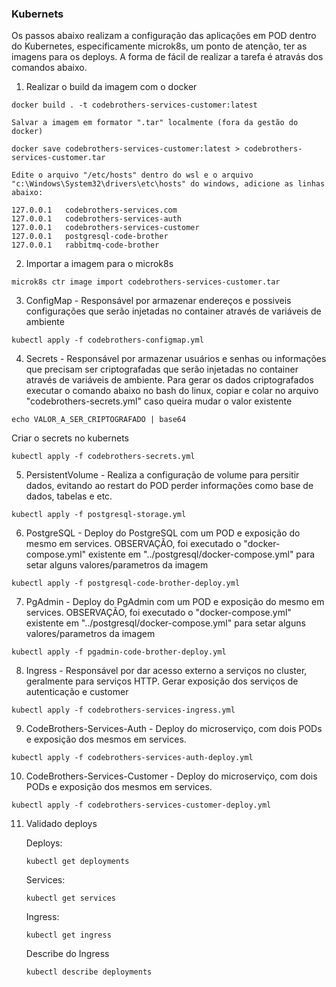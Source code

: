 ### Kubernets

Os passos abaixo realizam a configuração das aplicações em POD dentro do Kubernetes, especificamente microk8s, um ponto de atenção, ter as imagens para os deploys. A forma de fácil de realizar a tarefa é atravás dos comandos abaixo.

1. Realizar o build da imagem com o docker

```
docker build . -t codebrothers-services-customer:latest
```

    Salvar a imagem em formator ".tar" localmente (fora da gestão do docker) 

```
docker save codebrothers-services-customer:latest > codebrothers-services-customer.tar
```

    Edite o arquivo "/etc/hosts" dentro do wsl e o arquivo 
    "c:\Windows\System32\drivers\etc\hosts" do windows, adicione as linhas abaixo:

```
127.0.0.1   codebrothers-services.com
127.0.0.1   codebrothers-services-auth
127.0.0.1   codebrothers-services-customer
127.0.0.1   postgresql-code-brother
127.0.0.1   rabbitmq-code-brother
``` 

2. Importar a imagem para o microk8s

```
microk8s ctr image import codebrothers-services-customer.tar
```

3. ConfigMap - Responsável por armazenar endereços e possiveis configurações que serão injetadas no container através de variáveis de ambiente

```
kubectl apply -f codebrothers-configmap.yml
```

4. Secrets - Responsável por armazenar usuários e senhas ou informações que precisam ser criptografadas que serão injetadas no container através de variáveis de ambiente. Para gerar os dados criptografados executar o comando abaixo no bash do linux, copiar e colar no arquivo "codebrothers-secrets.yml" caso queira mudar o valor existente 

```
echo VALOR_A_SER_CRIPTOGRAFADO | base64
```

Criar o secrets no kubernets

```
kubectl apply -f codebrothers-secrets.yml
```

5. PersistentVolume - Realiza a configuração de volume para persitir dados, evitando ao restart do POD perder informações como base de dados, tabelas e etc.

```
kubectl apply -f postgresql-storage.yml
```

6. PostgreSQL - Deploy do PostgreSQL com um POD e exposição do mesmo em services. OBSERVAÇÃO, foi executado o "docker-compose.yml" existente em "../postgresql/docker-compose.yml" para setar alguns valores/parametros da imagem

```
kubectl apply -f postgresql-code-brother-deploy.yml
```

7. PgAdmin - Deploy do PgAdmin com um POD e exposição do mesmo em services. OBSERVAÇÃO, foi executado o "docker-compose.yml" existente em "../postgresql/docker-compose.yml" para setar alguns valores/parametros da imagem

```
kubectl apply -f pgadmin-code-brother-deploy.yml
```

8. Ingress - Responsável por dar acesso externo a serviços no cluster, geralmente para serviços HTTP. Gerar exposição dos serviços de autenticação e customer

```
kubectl apply -f codebrothers-services-ingress.yml
```

9. CodeBrothers-Services-Auth - Deploy do microserviço, com dois PODs e exposição dos mesmos em services. 

```
kubectl apply -f codebrothers-services-auth-deploy.yml
```

10. CodeBrothers-Services-Customer - Deploy do microserviço, com dois PODs e exposição dos mesmos em services. 

```
kubectl apply -f codebrothers-services-customer-deploy.yml
```

11. Validado deploys

    Deploys:

    ```
    kubectl get deployments
    ```

    Services:

    ```
    kubectl get services
    ```

    Ingress:

    ```
    kubectl get ingress
    ```

    Describe do Ingress

    ```
    kubectl describe deployments
    ```